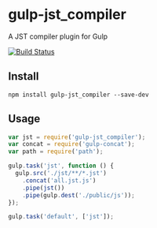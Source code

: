 gulp-jst_compiler
=================

A JST compiler plugin for Gulp

[![Build Status](https://travis-ci.org/hcodes/gulp-jst_compiler.png?branch=master)](https://travis-ci.org/hcodes/gulp-jst_compiler)

## Install

```
npm install gulp-jst_compiler --save-dev
```

## Usage
```javascript
var jst = require('gulp-jst_compiler');
var concat = require('gulp-concat');
var path = require('path');

gulp.task('jst', function () {
  gulp.src('./jst/**/*.jst')
    .concat('all.jst.js')
    .pipe(jst())
    .pipe(gulp.dest('./public/js'));
});

gulp.task('default', ['jst']);
```
